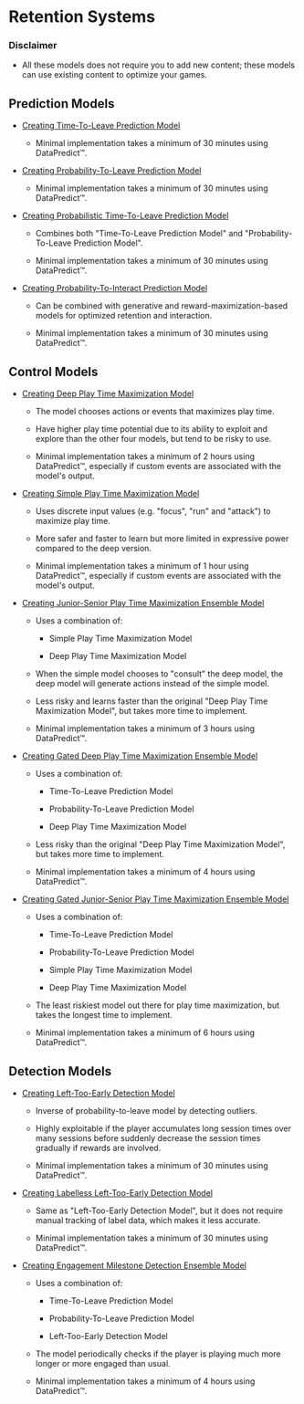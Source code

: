 # Retention Systems

### Disclaimer

* All these models does not require you to add new content; these models can use existing content to optimize your games.

## Prediction Models

* [Creating Time-To-Leave Prediction Model](RetentionSystems/CreatingTimeToLeavePredictionModel.md)

  * Minimal implementation takes a minimum of 30 minutes using DataPredict™.

* [Creating Probability-To-Leave Prediction Model](RetentionSystems/CreatingProbabilityToLeavePredictionModel.md)

  * Minimal implementation takes a minimum of 30 minutes using DataPredict™.

* [Creating Probabilistic Time-To-Leave Prediction Model](RetentionSystems/CreatingProbabilisticTimeToLeavePredictionModel.md)

  * Combines both "Time-To-Leave Prediction Model" and "Probability-To-Leave Prediction Model".

  * Minimal implementation takes a minimum of 30 minutes using DataPredict™.

* [Creating Probability-To-Interact Prediction Model](RetentionSystems/CreatingProbabilityToInteractPredictionModel.md)

  * Can be combined with generative and reward-maximization-based models for optimized retention and interaction.

  * Minimal implementation takes a minimum of 30 minutes using DataPredict™.

## Control Models

* [Creating Deep Play Time Maximization Model](RetentionSystems/CreatingDeepPlayTimeMaximizationModel.md)

  * The model chooses actions or events that maximizes play time.

  * Have higher play time potential due to its ability to exploit and explore than the other four models, but tend to be risky to use.

  * Minimal implementation takes a minimum of 2 hours using DataPredict™, especially if custom events are associated with the model's output.

* [Creating Simple Play Time Maximization Model](RetentionSystems/CreatingSimplePlayTimeMaximizationModel.md)

  * Uses discrete input values (e.g. "focus", "run" and "attack") to maximize play time.

  * More safer and faster to learn but more limited in expressive power compared to the deep version.

  * Minimal implementation takes a minimum of 1 hour using DataPredict™, especially if custom events are associated with the model's output.

* [Creating Junior-Senior Play Time Maximization Ensemble Model](RetentionSystems/CreatingJuniorSeniorPlayTimeMaximizationEnsembleModel.md)

  * Uses a combination of:
 
    * Simple Play Time Maximization Model
   
    * Deep Play Time Maximization Model

  * When the simple model chooses to "consult" the deep model, the deep model will generate actions instead of the simple model.

  * Less risky and learns faster than the original "Deep Play Time Maximization Model", but takes more time to implement.

  * Minimal implementation takes a minimum of 3 hours using DataPredict™.

* [Creating Gated Deep Play Time Maximization Ensemble Model](RetentionSystems/CreatingGatedDeepPlayTimeMaximizationEnsembleModel.md)

  * Uses a combination of:
 
    * Time-To-Leave Prediction Model
   
    * Probability-To-Leave Prediction Model
   
    * Deep Play Time Maximization Model

  * Less risky than the original "Deep Play Time Maximization Model", but takes more time to implement.

  * Minimal implementation takes a minimum of 4 hours using DataPredict™.

* [Creating Gated Junior-Senior Play Time Maximization Ensemble Model](RetentionSystems/CreatingGatedJuniorSeniorPlayTimeMaximizationEnsembleModel.md)

  * Uses a combination of:
 
    * Time-To-Leave Prediction Model
   
    * Probability-To-Leave Prediction Model

    * Simple Play Time Maximization Model

    * Deep Play Time Maximization Model

  * The least riskiest model out there for play time maximization, but takes the longest time to implement.

  * Minimal implementation takes a minimum of 6 hours using DataPredict™.

## Detection Models

* [Creating Left-Too-Early Detection Model](RetentionSystems/CreatingLeftTooEarlyDetectionModel.md)

   * Inverse of probability-to-leave model by detecting outliers.

   * Highly exploitable if the player accumulates long session times over many sessions before suddenly decrease the session times gradually if rewards are involved.

  * Minimal implementation takes a minimum of 30 minutes using DataPredict™.

* [Creating Labelless Left-Too-Early Detection Model](RetentionSystems/CreatingLabellessLeftTooEarlyDetectionModel.md)

  * Same as "Left-Too-Early Detection Model", but it does not require manual tracking of label data, which makes it less accurate.

  * Minimal implementation takes a minimum of 30 minutes using DataPredict™.

* [Creating Engagement Milestone Detection Ensemble Model](RetentionSystems/CreatingEngagementMilestoneDetectionEnsembleModel.md)

  * Uses a combination of:
 
    * Time-To-Leave Prediction Model
   
    * Probability-To-Leave Prediction Model
   
    * Left-Too-Early Detection Model

  * The model periodically checks if the player is playing much more longer or more engaged than usual.

  * Minimal implementation takes a minimum of 4 hours using DataPredict™.
